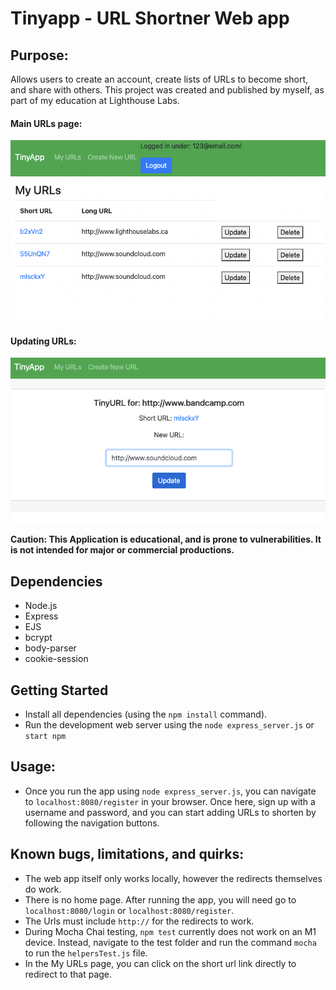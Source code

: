 # Tinyapp - URL Shortner Web app

## Purpose:
Allows users to create an account, create lists of URLs to become short, and share with others. This project was created and published by myself, as part of my education at Lighthouse Labs.

#### Main URLs page:

!["My URLs"](https://github.com/josephdoba/tinyapp/blob/main/docs/myUrls_page.png)

#### Updating URLs:
!["Update URLs"](https://github.com/josephdoba/tinyapp/blob/main/docs/myUrls_update_page.png)


**Caution: This Application is educational, and is prone to vulnerabilities. It is not intended for major or commercial productions.**

## Dependencies

- Node.js
- Express
- EJS
- bcrypt
- body-parser
- cookie-session

## Getting Started

- Install all dependencies (using the `npm install` command).
- Run the development web server using the `node express_server.js` or `start npm`

## Usage:

- Once you run the app using `node express_server.js`, you can navigate to `localhost:8080/register` in your browser. Once here, sign up with a username and password, and you can start adding URLs to shorten by following the navigation buttons.

## Known bugs, limitations, and quirks:

- The web app itself only works locally, however the redirects themselves do work.
- There is no home page. After running the app, you will need go to `localhost:8080/login` or `localhost:8080/register`.
- The Urls must include `http://` for the redirects to work.
- During Mocha Chai testing, `npm test` currently does not work on an M1 device. Instead, navigate to the test folder and run the command `mocha` to run the `helpersTest.js` file.
- In the My URLs page, you can click on the short url link directly to redirect to that page.